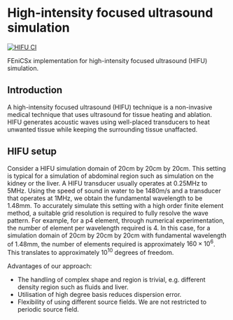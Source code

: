 # High-intensity focused ultrasound simulation

[![HIFU CI](https://github.com/adeebkor/hifu-simulation/actions/workflows/python-app.yml/badge.svg)](https://github.com/adeebkor/hifu-simulation/actions/workflows/python-app.yml)

FEniCSx implementation for high-intensity focused ultrasound (HIFU) simulation. 

## Introduction

A high-intensity focused ultrasound (HIFU) technique is a non-invasive medical 
technique that uses ultrasound for tissue heating and ablation.
HIFU generates acoustic waves using well-placed transducers to heat 
unwanted tissue while keeping the surrounding tissue unaffacted.

## HIFU setup

Consider a HIFU simulation domain of 20cm by 20cm by 20cm. This setting is
typical for a simulation of abdominal region such as simulation on the kidney 
or the liver. A HIFU transducer usually operates at 0.25MHz to 5MHz. Using the
speed of sound in water to be 1480m/s and a transducer that operates at 1MHz,
we obtain the fundamental wavelength to be 1.48mm. To accurately simulate this
setting with a high order finite element method, a suitable grid resolution
is required to fully resolve the wave pattern. For example, for a p4 element, 
through numerical experimentation, the number of element per wavelength
required is 4. In this case, for a simulation domain of 20cm by 20cm by 20cm
with fundamental wavelength of 1.48mm, the number of elements required is
approximately $160 \times 10^{6}$. This translates to approximately $10^{10}$
degrees of freedom.

Advantages of our approach:
* The handling of complex shape and region is trivial, e.g. different density
region such as fluids and liver.
* Utilisation of high degree basis reduces dispersion error.
* Flexibility of using different source fields. We are not restricted to
periodic source field.

<!---

## Performance estimate

An accurate representation of HIFU operating condition is typically model 
using the Westervelt equation with the associated boundary and initial 
conditions. A variational formulation of these set of equations generate
several computational kernels as follow

<p align="center">
    <img src=westervelt_forms.png/>
</p>

An estimate of the performance on CSD3 Cascade Lake on a single processor 
is given as follows (larger is better):

| Kernels | DOF / second |
| ------- | ------------ |
| M1      | 7 x 10^{6}   |
| M2      | 7 x 10^{7}   |
| M3      | 5 x 10^{6}   |
| L1      | 4 x 10^{6}   |
| L2      | 8 x 10^{7}   |
| L3      | 7 x 10^{7}   |
| L4      | 4 x 10^{6}   |
| L5      | 8 x 10^{7}   |
| L6      | 7 x 10^{6}   |
| Solve   | 4 x 10^{8}   |

The table above is plotted below:

<p align="center">
    <img src=cclake_dof_per_second.png width="500" height="500"/>
</p>
-->

